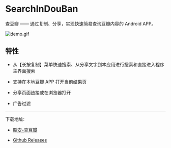 # SearchInDouBan
查豆瓣 —— 通过复制、分享，实现快速简易查询豆瓣内容的 Android APP。

![demo.gif](https://i.loli.net/2019/02/11/5c616d00724f1.gif)



## 特性

- 从【长按复制】菜单快速搜索、从分享文字到本应用进行搜索和直接进入程序主界面搜索

- 支持在本地豆瓣 APP 打开当前结果页
- 分享页面链接或在浏览器打开
- 广告过滤

-----
下载地址: 
- [酷安-查豆瓣](https://www.coolapk.com/apk/me.rosuh.searchindouban)

- [Github Releases](https://github.com/rosuH/SearchInDouban/releases)
